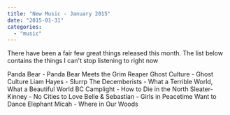 ```yaml
---
title: "New Music - January 2015"
date: "2015-01-31"
categories: 
  - "music"
---
```


There have been a fair few great things released this month. The list below contains the things I can't stop listening to right now

Panda Bear - Panda Bear Meets the Grim Reaper Ghost Culture - Ghost Culture Liam Hayes - Slurrp The Decemberists - What a Terrible World, What a Beautiful World BC Camplight - How to Die in the North Sleater-Kinney - No Cities to Love Belle & Sebastian - Girls in Peacetime Want to Dance Elephant Micah - Where in Our Woods

